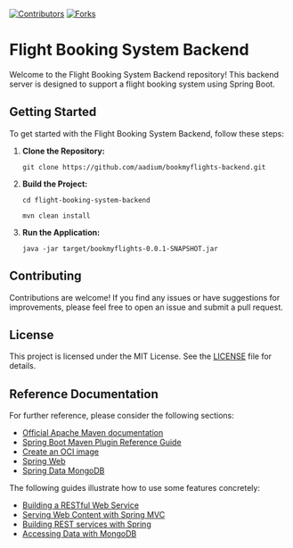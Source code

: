 [![Contributors][contributors-shield]][contributors-url]
[![Forks][forks-shield]][forks-url]

<!-- MARKDOWN LINKS & IMAGES -->
<!-- https://www.markdownguide.org/basic-syntax/#reference-style-links -->
[contributors-shield]: https://img.shields.io/github/contributors/excelr-projs/bookmyflights-backend.svg?style=for-the-badge
[contributors-url]: https://github.com/excelr-projs/bookmyflights-backend/graphs/contributors
[forks-shield]: https://img.shields.io/github/forks/excelr-projs/bookmyflights-backend.svg?style=for-the-badge
[forks-url]: https://github.com/excelr-projs/bookmyflights-backend/network/members

# Flight Booking System Backend

Welcome to the Flight Booking System Backend repository! This backend server is designed to support a flight booking system using Spring Boot.

## Getting Started

To get started with the Flight Booking System Backend, follow these steps:

1. **Clone the Repository:**
    <p><code>git clone https://github.com/aadium/bookmyflights-backend.git</code></p>
2. **Build the Project:**
    <p><code>cd flight-booking-system-backend</code></p>
    <p><code>mvn clean install</code></p>
3. **Run the Application:**
    <p><code>java -jar target/bookmyflights-0.0.1-SNAPSHOT.jar</code></p>

## Contributing

Contributions are welcome! If you find any issues or have suggestions for improvements, please feel free to open an issue and submit a pull request.

## License

This project is licensed under the MIT License. See the [LICENSE](LICENSE) file for details.

## Reference Documentation

For further reference, please consider the following sections:
- [Official Apache Maven documentation](https://maven.apache.org/guides/index.html)
- [Spring Boot Maven Plugin Reference Guide](https://docs.spring.io/spring-boot/docs/3.2.1/maven-plugin/reference/html/)
- [Create an OCI image](https://docs.spring.io/spring-boot/docs/3.2.1/maven-plugin/reference/html/#build-image)
- [Spring Web](https://docs.spring.io/spring-boot/docs/3.2.1/reference/htmlsingle/index.html#web)
- [Spring Data MongoDB](https://docs.spring.io/spring-boot/docs/3.2.1/reference/htmlsingle/index.html#data.nosql.mongodb)

The following guides illustrate how to use some features concretely:
- [Building a RESTful Web Service](https://spring.io/guides/gs/rest-service/)
- [Serving Web Content with Spring MVC](https://spring.io/guides/gs/serving-web-content/)
- [Building REST services with Spring](https://spring.io/guides/tutorials/rest/)
- [Accessing Data with MongoDB](https://spring.io/guides/gs/accessing-data-mongodb/)
